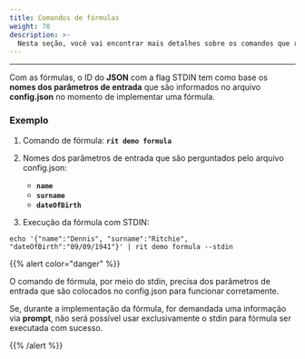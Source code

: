 ```yaml
---
title: Comandos de fórmulas
weight: 70 
description: >-
  Nesta seção, você vai encontrar mais detalhes sobre os comandos que rodam com fórmulas no Ritchie.
---
```


---

Com as fórmulas, o ID do **JSON** com a flag STDIN tem como base os **nomes dos parâmetros de entrada** que são informados no arquivo **config.json** no momento de implementar uma fórmula. 

### **Exemplo**

1. Comando de fórmula: **`rit demo formula`**

2. Nomes dos parâmetros de entrada que são perguntados pelo arquivo config.json:

   * **`name`**
   * **`surname`**
   * **`dateOfBirth`**

3. Execução da fórmula com STDIN:

```text
echo '{"name":"Dennis", "surname":"Ritchie", "dateOfBirth":"09/09/1941"}' | rit demo formula --stdin
```

{{% alert color="danger" %}}

O comando de fórmula, por meio do stdin, precisa dos parâmetros de entrada que são colocados no config.json para funcionar corretamente.

Se, durante a implementação da fórmula, for demandada uma informação via **prompt**, não será possível usar exclusivamente o stdin para fórmula ser executada com sucesso.

{{% /alert %}}
